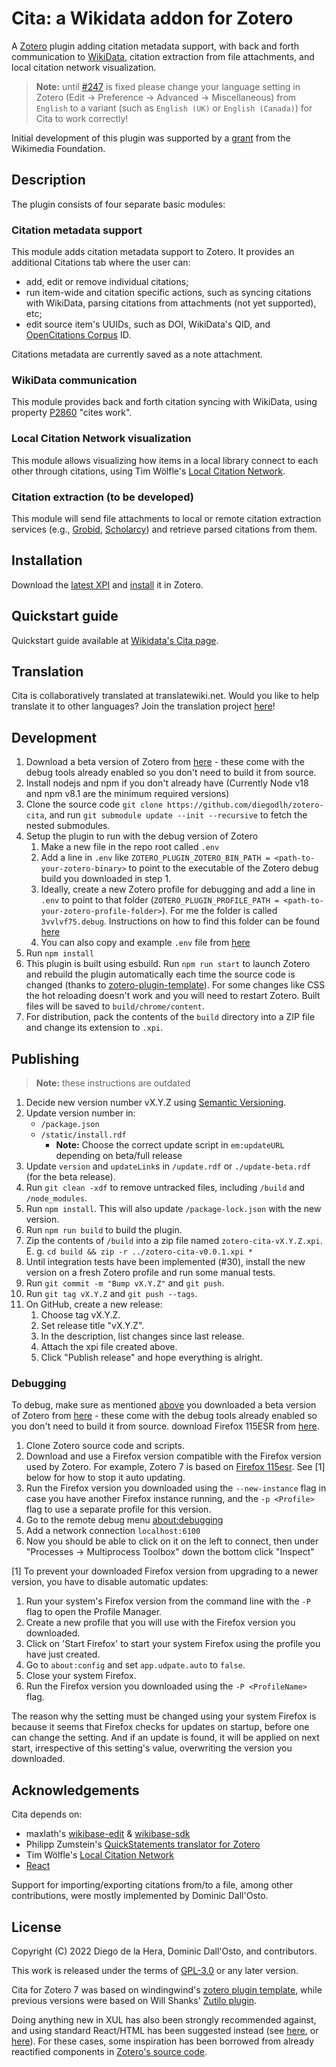 # Cita: a Wikidata addon for Zotero

A [Zotero](http://www.zotero.org/) plugin adding citation metadata support, with back and forth communication to
[WikiData](https://www.wikidata.org/), citation extraction from file attachments, and local citation network visualization.

> **Note:** until [#247](https://github.com/diegodlh/zotero-cita/issues/247) is fixed please change your language setting in Zotero (Edit -> Preference -> Advanced -> Miscellaneous) from `English` to a variant (such as `English (UK)` or `English (Canada)`) for Cita to work correctly!

Initial development of this plugin was supported by a [grant](https://meta.wikimedia.org/wiki/Wikicite/grant/WikiCite_addon_for_Zotero_with_citation_graph_support)
from the Wikimedia Foundation.

## Description

The plugin consists of four separate basic modules:

### Citation metadata support

This module adds citation metadata support to Zotero.
It provides an additional Citations tab where the user can:

- add, edit or remove individual citations;
- run item-wide and citation specific actions, such as syncing citations with WikiData, parsing citations from attachments (not yet supported), etc;
- edit source item's UUIDs, such as DOI, WikiData's QID, and [OpenCitations Corpus](https://opencitations.net/corpus) ID.

Citations metadata are currently saved as a note attachment.

### WikiData communication

This module provides back and forth citation syncing with WikiData, using property
[P2860](https://www.wikidata.org/wiki/Property:P2860) "cites work".

### Local Citation Network visualization

This module allows visualizing how items in a local library connect to each other through citations,
using Tim Wölfle's [Local Citation Network](https://timwoelfle.github.io/Local-Citation-Network/).

### Citation extraction (to be developed)

This module will send file attachments to local or remote citation extraction services
(e.g., [Grobid](https://github.com/kermitt2/grobid), [Scholarcy](http://ref.scholarcy.com/api/)) and
retrieve parsed citations from them.

## Installation

Download the [latest XPI](https://github.com/diegodlh/zotero-cita/releases/latest) and [install](https://www.zotero.org/support/plugins) it in Zotero.

## Quickstart guide

Quickstart guide available at [Wikidata's Cita page](https://www.wikidata.org/wiki/Wikidata:Zotero/Cita).

## Translation

Cita is collaboratively translated at translatewiki.net. Would you like to help translate it to other languages? Join the translation project [here](https://translatewiki.net/wiki/Translating:Cita)!

## Development

1. Download a beta version of Zotero from [here](https://www.zotero.org/support/beta_builds) - these come with the debug tools already enabled so you don't need to build it from source.
2. Install nodejs and npm if you don't already have (Currently Node v18 and npm v8.1 are the minimum required versions)
3. Clone the source code `git clone https://github.com/diegodlh/zotero-cita`, and run `git submodule update --init --recursive` to fetch the nested submodules.
4. Setup the plugin to run with the debug version of Zotero
    1. Make a new file in the repo root called `.env`
    2. Add a line in `.env` like `ZOTERO_PLUGIN_ZOTERO_BIN_PATH = <path-to-your-zotero-binary>` to point to the executable of the Zotero debug build you downloaded in step 1.
    3. Ideally, create a new Zotero profile for debugging and add a line in `.env` to point to that folder (`ZOTERO_PLUGIN_PROFILE_PATH = <path-to-your-zotero-profile-folder>`). For me the folder is called `3vvlvf75.debug`. Instructions on how to find this folder can be found [here](https://www.zotero.org/support/kb/profile_directory)
    4. You can also copy and example `.env` file from [here](https://github.com/northword/zotero-plugin-scaffold?tab=readme-ov-file#03-create-a-env-file)
5. Run `npm install`
6. This plugin is built using esbuild. Run `npm run start` to launch Zotero and rebuild the plugin automatically each time the source code is changed (thanks to [zotero-plugin-template](https://github.com/windingwind/zotero-plugin-template)). For some changes like CSS the hot reloading doesn't work and you will need to restart Zotero. Built files will be saved to `build/chrome/content`.
7. For distribution, pack the contents of the `build` directory into a ZIP file and change its extension to `.xpi`.

## Publishing

> **Note:** these instructions are outdated

1. Decide new version number vX.Y.Z using [Semantic Versioning](https://semver.org/).
2. Update version number in:
   - `/package.json`
   - `/static/install.rdf`
     - **Note:** Choose the correct update script in `em:updateURL` depending on beta/full release
3. Update `version` and `updateLink`s in `/update.rdf` or `./update-beta.rdf` (for the beta release).
4. Run `git clean -xdf` to remove untracked files, including `/build` and `/node_modules`.
5. Run `npm install`. This will also update `/package-lock.json` with the new version.
6. Run `npm run build` to build the plugin.
7. Zip the contents of `/build` into a zip file named `zotero-cita-vX.Y.Z.xpi`. E. g. `cd build && zip -r ../zotero-cita-v0.0.1.xpi *`
8. Until integration tests have been implemented (#30), install the new version
on a fresh Zotero profile and run some manual tests.
1. Run `git commit -m "Bump vX.Y.Z"` and `git push`.
2.  Run `git tag vX.Y.Z` and `git push --tags`.
3.  On GitHub, create a new release:
    1.  Choose tag vX.Y.Z.
    2.  Set release title "vX.Y.Z".
    3.  In the description, list changes since last release.
    4.  Attach the xpi file created above.
    5.  Click "Publish release" and hope everything is alright.

### Debugging

To debug, make sure as mentioned [above](#development) you downloaded a beta version of Zotero from [here](https://www.zotero.org/support/beta_builds) - these come with the debug tools already enabled so you don't need to build it from source.
download Firefox 115ESR from [here](https://ftp.mozilla.org/pub/firefox/releases/115.12.0esr/).

1. Clone Zotero source code and scripts.
2. Download and use a Firefox version compatible with the Firefox version used by Zotero. For example, Zotero 7 is based on [Firefox 115esr](https://ftp.mozilla.org/pub/firefox/releases/115.12.0esr/). See [1] below for how to stop it auto updating.
3. Run the Firefox version you downloaded using the `--new-instance` flag in case you have another Firefox instance running, and the `-p <Profile>` flag to use a separate profile for this version.
4. Go to the remote debug menu [about:debugging](about:debugging)
5. Add a network connection `localhost:6100`
6. Now you should be able to click on it on the left to connect, then under "Processes -> Multiprocess Toolbox" down the bottom click "Inspect"

[1] To prevent your downloaded Firefox version from upgrading to a newer version, you
have to disable automatic updates:

1. Run your system's Firefox version from the command line with the `-P` flag to open the Profile Manager.
2. Create a new profile that you will use with the Firefox version you downloaded.
3. Click on 'Start Firefox' to start your system Firefox using the profile you have just created.
4. Go to `about:config` and set `app.udpate.auto` to `false`.
5. Close your system Firefox.
6. Run the Firefox version you downloaded using the `-P <ProfileName>` flag.

The reason why the setting must be changed using your system Firefox is because it seems that Firefox checks for updates on startup, before one can change the setting. And if an update is found, it will be applied on next start, irrespective of this setting's value, overwriting the version you downloaded.

## Acknowledgements

Cita depends on:

- maxlath's [wikibase-edit](https://github.com/maxlath/wikibase-edit) & [wikibase-sdk](https://github.com/maxlath/wikibase-sdk)
- Philipp Zumstein's [QuickStatements translator for Zotero](https://github.com/UB-Mannheim/zotkat)
- Tim Wölfle's [Local Citation Network](https://timwoelfle.github.io/Local-Citation-Network/)
- [React](https://reactjs.org/)

Support for importing/exporting citations from/to a file, among other contributions, were mostly implemented by Dominic Dall'Osto.

## License

Copyright (C) 2022 Diego de la Hera, Dominic Dall'Osto, and contributors.

This work is released under the terms of [GPL-3.0](https://www.gnu.org/licenses/gpl-3.0.html) or any later version.

Cita for Zotero 7 was based on windingwind's [zotero plugin template](https://github.com/windingwind/zotero-plugin-template), while previous versions were based on Will Shanks' [Zutilo plugin](https://github.com/willsALMANJ/Zutilo).

Doing anything new in XUL has also been strongly recommended against, and using standard React/HTML has been suggested instead (see [here](https://groups.google.com/g/zotero-dev/c/xYC0I8JaUAI/m/K6utpEnjCgAJ), or [here](https://groups.google.com/g/zotero-dev/c/jxD_1mO1jUY/m/OYSw77LVAAAJ)). For these cases, some inspiration has been borrowed from already reactified components in [Zotero's source code](https://github.com/zotero/zotero/tree/master/chrome/content/zotero/components).
